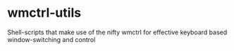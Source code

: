 wmctrl-utils
============

Shell-scripts that make use of the nifty wmctrl for effective keyboard based window-switching and control
